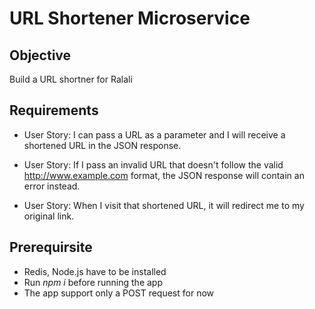 # URL Shortener Microservice

## Objective

Build a URL shortner for Ralali

## Requirements

* User Story: I can pass a URL as a parameter and I will receive a shortened URL in the JSON response.

* User Story: If I pass an invalid URL that doesn't follow the valid http://www.example.com format, the JSON response will contain an error instead.

* User Story: When I visit that shortened URL, it will redirect me to my original link.

## Prerequirsite

* Redis, Node.js have to be installed
* Run *npm i* before running the app
* The app support only a POST request for now